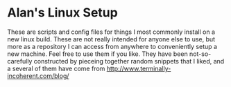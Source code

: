 Alan's Linux Setup
=================================
These are scripts and config files for things I most commonly install on a new linux build.  These are not really intended for anyone else to use, but more as a repository I can access from anywhere to conveniently setup a new machine.
Feel free to use them if you like.  They have been not-so-carefully constructed by pieceing together random snippets that I liked, and a several of them have come from http://www.terminally-incoherent.com/blog/
